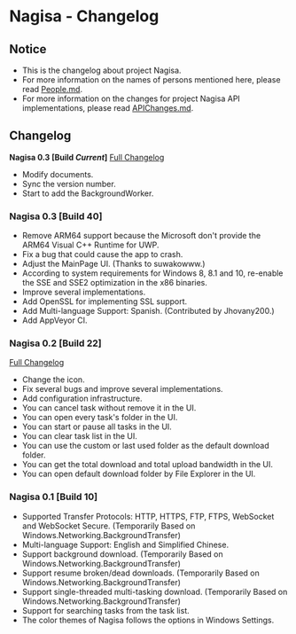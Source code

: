 ﻿# Nagisa - Changelog

## Notice
- This is the changelog about project Nagisa.
- For more information on the names of persons mentioned here, please read 
  [People.md](People.md).
- For more information on the changes for project Nagisa API implementations, 
  please read [APIChanges.md](APIChanges.md).

## Changelog

**Nagisa 0.3 [Build *Current*]**
[Full Changelog](https://github.com/Project-Nagisa/Nagisa/compare/0.2...master)
- Modify documents.
- Sync the version number.
- Start to add the BackgroundWorker.

### Nagisa 0.3 [Build 40]
- Remove ARM64 support because the Microsoft don't provide the ARM64 Visual C++
  Runtime for UWP.
- Fix a bug that could cause the app to crash.
- Adjust the MainPage UI. (Thanks to suwakowww.)
- According to system requirements for Windows 8, 8.1 and 10, re-enable the SSE
  and SSE2 optimization in the x86 binaries.
- Improve several implementations.
- Add OpenSSL for implementing SSL support.
- Add Multi-language Support: Spanish. (Contributed by Jhovany200.)
- Add AppVeyor CI.

### Nagisa 0.2 [Build 22]
[Full Changelog](https://github.com/Project-Nagisa/Nagisa/compare/0.1...0.2)
- Change the icon.
- Fix several bugs and improve several implementations.
- Add configuration infrastructure.
- You can cancel task without remove it in the UI.
- You can open every task's folder in the UI.
- You can start or pause all tasks in the UI.
- You can clear task list in the UI.
- You can use the custom or last used folder as the default download folder.
- You can get the total download and total upload bandwidth in the UI.
- You can open default download folder by File Explorer in the UI.

### Nagisa 0.1 [Build 10]
- Supported Transfer Protocols: HTTP, HTTPS, FTP, FTPS, WebSocket and WebSocket
  Secure. (Temporarily Based on Windows.Networking.BackgroundTransfer)
- Multi-language Support: English and Simplified Chinese.
- Support background download. 
  (Temporarily Based on Windows.Networking.BackgroundTransfer)
- Support resume broken/dead downloads.
  (Temporarily Based on Windows.Networking.BackgroundTransfer)
- Support single-threaded multi-tasking download.
  (Temporarily Based on Windows.Networking.BackgroundTransfer)
- Support for searching tasks from the task list.
- The color themes of Nagisa follows the options in Windows Settings.
